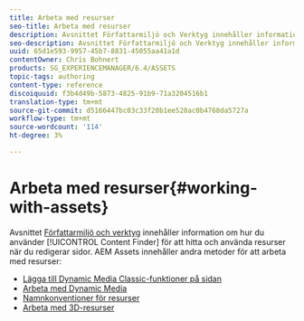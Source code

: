 ```yaml
---
title: Arbeta med resurser
seo-title: Arbeta med resurser
description: Avsnittet Författarmiljö och Verktyg innehåller information om hur du använder Content Finder för att hitta och använda resurser när du redigerar sidor. AEM Assets innehåller andra metoder för att arbeta med resurser.
seo-description: Avsnittet Författarmiljö och Verktyg innehåller information om hur du använder Content Finder för att hitta och använda resurser när du redigerar sidor. AEM Assets innehåller andra metoder för att arbeta med resurser.
uuid: 65d1e593-9957-45b7-8831-45055aa41a1d
contentOwner: Chris Bohnert
products: SG_EXPERIENCEMANAGER/6.4/ASSETS
topic-tags: authoring
content-type: reference
discoiquuid: f3b4d49b-5873-4825-91b9-71a3204516b1
translation-type: tm+mt
source-git-commit: d5166447bc03c33f20b1ee528ac0b4768da5727a
workflow-type: tm+mt
source-wordcount: '114'
ht-degree: 3%

---
```



# Arbeta med resurser{#working-with-assets}

Avsnittet [Författarmiljö och verktyg](/help/sites-authoring/author-environment-tools.md) innehåller information om hur du använder [!UICONTROL Content Finder] för att hitta och använda resurser när du redigerar sidor. AEM Assets innehåller andra metoder för att arbeta med resurser:

* [Lägga till Dynamic Media Classic-funktioner på sidan](/help/sites-classic-ui-authoring/manage-assets-classic-s7.md)
* [Arbeta med Dynamic Media](/help/sites-classic-ui-authoring/dynamic-media-assets.md)
* [Namnkonventioner för resurser](/help/sites-classic-ui-authoring/asset-naming-conventions.md)
* [Arbeta med 3D-resurser](/help/sites-classic-ui-authoring/classicui-3dassets.md)
